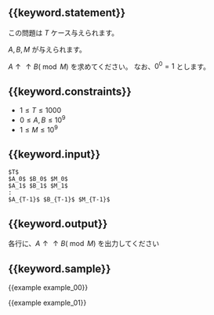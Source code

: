 ## {{keyword.statement}}
この問題は $T$ ケース与えられます。

$A, B, M$ が与えられます。

${A \uparrow \uparrow B} (\bmod M)$ を求めてください。
なお、$0^0 = 1$ とします。

## {{keyword.constraints}}

- $1 \leq T \leq 1000$
- $0 \leq A, B \leq 10^9$
- $1 \leq M \leq 10^9$

## {{keyword.input}}

```
$T$
$A_0$ $B_0$ $M_0$
$A_1$ $B_1$ $M_1$
:
$A_{T-1}$ $B_{T-1}$ $M_{T-1}$
```

## {{keyword.output}}

各行に、${A \uparrow \uparrow B} (\bmod M)$ を出力してください

## {{keyword.sample}}

{{example example_00}}

{{example example_01}}
